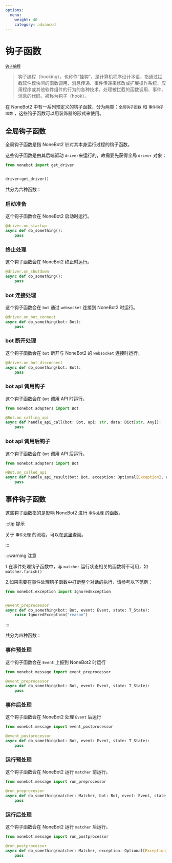 ```yaml
---
options:
  menu:
    weight: 40
    category: advanced
---
```


# 钩子函数

[`钩子编程`](https://zh.wikipedia.org/wiki/%E9%92%A9%E5%AD%90%E7%BC%96%E7%A8%8B)

> 钩子编程（hooking），也称作“挂钩”，是计算机程序设计术语，指通过拦截软件模块间的函数调用、消息传递、事件传递来修改或扩展操作系统、应用程序或其他软件组件的行为的各种技术。处理被拦截的函数调用、事件、消息的代码，被称为钩子（hook）。

在 NoneBot2 中有一系列预定义的钩子函数，分为两类：`全局钩子函数` 和 `事件钩子函数` ，这些钩子函数可以用装饰器的形式来使用。

## 全局钩子函数

全局钩子函数是指 NoneBot2 针对其本身运行过程的钩子函数。

这些钩子函数是由其后端驱动 `driver`来运行的，故需要先获得全局 `driver` 对象：

```python
from nonebot import get_driver


driver=get_driver()
```

共分为六种函数：

### 启动准备

这个钩子函数会在 NoneBot2 启动时运行。

```python
@driver.on_startup
async def do_something():
    pass
```

### 终止处理

这个钩子函数会在 NoneBot2 终止时运行。

```python
@driver.on_shutdown
async def do_something():
    pass
```

### bot 连接处理

这个钩子函数会在 `bot` 通过 `websocket` 连接到 NoneBot2 时运行。

```python
@driver.on_bot_connect
async def do_something(bot: Bot):
    pass
```

### bot 断开处理

这个钩子函数会在 `bot` 断开与 NoneBot2 的 `websocket` 连接时运行。

```python
@driver.on_bot_disconnect
async def do_something(bot: Bot):
    pass
```

### bot api 调用钩子

这个钩子函数会在 `Bot` 调用 API 时运行。

```python
from nonebot.adapters import Bot

@Bot.on_calling_api
async def handle_api_call(bot: Bot, api: str, data: Dict[str, Any]):
    pass
```

### bot api 调用后钩子

这个钩子函数会在 `Bot` 调用 API 后运行。

```python
from nonebot.adapters import Bot

@Bot.on_called_api
async def handle_api_result(bot: Bot, exception: Optional[Exception], api: str, data: Dict[str, Any], result: Any):
    pass
```

## 事件钩子函数

这些钩子函数指的是影响 NoneBot2 进行 `事件处理` 的函数。

:::tip 提示

关于 `事件处理` 的流程，可以在[这里](./README.md)查阅。

:::

:::warning 注意

1.在事件处理钩子函数中，与 `matcher` 运行状态相关的函数将不可用，如 `matcher.finish()`

2.如果需要在事件处理钩子函数中打断整个对话的执行，请参考以下范例：

```python
from nonebot.exception import IgnoredException


@event_preprocessor
async def do_something(bot: Bot, event: Event, state: T_State):
    raise IgnoredException("reason")
```

:::

共分为四种函数：

### 事件预处理

这个钩子函数会在 `Event` 上报到 NoneBot2 时运行

```python
from nonebot.message import event_preprocessor

@event_preprocessor
async def do_something(bot: Bot, event: Event, state: T_State):
    pass
```

### 事件后处理

这个钩子函数会在 NoneBot2 处理 `Event` 后运行

```python
from nonebot.message import event_postprocessor

@event_postprocessor
async def do_something(bot: Bot, event: Event, state: T_State):
    pass
```

### 运行预处理

这个钩子函数会在 NoneBot2 运行 `matcher` 前运行。

```python
from nonebot.message import run_preprocessor

@run_preprocessor
async def do_something(matcher: Matcher, bot: Bot, event: Event, state: T_State):
    pass
```

### 运行后处理

这个钩子函数会在 NoneBot2 运行 `matcher` 后运行。

```python
from nonebot.message import run_postprocessor

@run_postprocessor
async def do_something(matcher: Matcher, exception: Optional[Exception], bot: Bot, event: Event, state: T_State):
    pass
```
